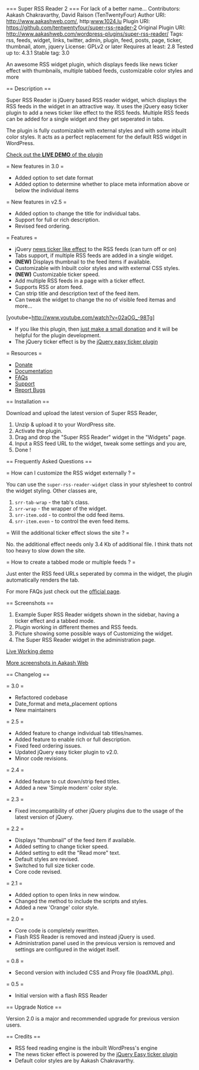 === Super RSS Reader 2 ===
For lack of a better name…
Contributors: Aakash Chakravarthy, David Raison (TenTwentyFour)
Author URI: http://www.aakashweb.com/, http:www.1024.lu
Plugin URI: https://github.com/tentwentyfour/super-rss-reader-2
Original Plugin URI: http://www.aakashweb.com/wordpress-plugins/super-rss-reader/
Tags: rss, feeds, widget, links, twitter, admin, plugin, feed, posts, page, ticker, thumbnail, atom, jquery
License: GPLv2 or later
Requires at least: 2.8
Tested up to: 4.3.1
Stable tag: 3.0

An awesome RSS widget plugin, which displays feeds like news ticker effect with thumbnails, multiple tabbed feeds, customizable color styles and more

== Description ==

Super RSS Reader is jQuery based RSS reader widget, which displays the RSS feeds in the widget in an attractive way. It uses the jQuery easy ticker plugin to add a news ticker like effect to the RSS feeds. Multiple RSS feeds can be added for a single widget and they get seperated in tabs.

The plugin is fully customizable with external styles and with some inbuilt color styles. It acts as a perfect replacement for the default RSS widget in WordPress.

[Check out the **LIVE DEMO** of the plugin](http://www.aakashweb.com/demos/super-rss-reader/)

= New features in 3.0 =

* Added option to set date format
* Added option to determine whether to place meta information above or below the individual items

= New features in v2.5 =

* Added option to change the title for individual tabs.
* Support for full or rich description.
* Revised feed ordering.

= Features =

* jQuery [news ticker like effect](http://www.aakashweb.com/jquery-plugins/easy-ticker/) to the RSS feeds (can turn off or on)
* Tabs support, if multiple RSS feeds are added in a single widget.
* **(NEW)** Displays thumbnail to the feed items if available.
* Customizable with Inbuilt color styles and with external CSS styles.
* **(NEW)** Customizable ticker speed.
* Add multiple RSS feeds in a page with a ticker effect.
* Supports RSS or atom feed.
* Can strip title and description text of the feed item.
* Can tweak the widget to change the no of visible feed itemas and more...

[youtube=http://www.youtube.com/watch?v=02aOG_-98Tg]

* If you like this plugin, then [just make a small donation](http://bit.ly/srrdonate) and it will be helpful for the plugin development.
* The jQuery ticker effect is by the [jQuery easy ticker plugin](http://www.aakashweb.com/jquery-plugins/easy-ticker/)

= Resources =

* [Donate](http://bit.ly/srrDonation)
* [Documentation](http://www.aakashweb.com/wordpress-plugins/super-rss-reader/)
* [FAQs](http://www.aakashweb.com/faqs/wordpress-plugins/super-rss-reader/)
* [Support](http://www.aakashweb.com/forum/)
* [Report Bugs](http://www.aakashweb.com/forum/)

== Installation ==

Download and upload the latest version of Super RSS Reader,

1. Unzip & upload it to your WordPress site.
1. Activate the plugin.
1. Drag and drop the "Super RSS Reader" widget in the "Widgets" page.
1. Input a RSS feed URL to the widget, tweak some settings and you are,
1. Done !

== Frequently Asked Questions ==

= How can I customize the RSS widget externally ? =

You can use the `super-rss-reader-widget` class in your stylesheet to control the widget styling. Other classes are,

1. `srr-tab-wrap` - the tab's class.
1. `srr-wrap` - the wrapper of the widget.
1. `srr-item.odd` - to control the odd feed items.
1. `srr-item.even` - to control the even feed items.

= Will the additional ticker effect slows the site ? =

No. the additional effect needs only 3.4 Kb of additional file. I think thats not too heavy to slow down the site.

= How to create a tabbed mode or multiple feeds ? =

Just enter the RSS feed URLs seperated by comma in the widget, the plugin automatically renders the tab.

For more FAQs just check out the [official page](http://www.aakashweb.com/wordpress-plugins/super-rss-reader/).

== Screenshots ==

1. Example Super RSS Reader widgets shown in the sidebar, having a ticker effect and a tabbed mode.
1. Plugin working in different themes and RSS feeds.
1. Picture showing some possible ways of Customizing the widget.
1. The Super RSS Reader widget in the administration page.

[Live Working demo](http://www.aakashweb.com/demos/super-rss-reader/)

[More screenshots in Aakash Web](http://www.aakashweb.com/wordpress-plugins/super-rss-reader/)

== Changelog ==

= 3.0 =
* Refactored codebase
* Date_format and meta_placement options
* New maintainers

= 2.5 =
* Added feature to change individual tab titles/names.
* Added feature to enable rich or full description.
* Fixed feed ordering issues.
* Updated jQuery easy ticker plugin to v2.0.
* Minor code revisions.

= 2.4 =
* Added feature to cut down/strip feed titles.
* Added a new 'Simple modern' color style.

= 2.3 =
* Fixed imcompatibility of other jQuery plugins due to the usage of the latest version of jQuery.

= 2.2 =
* Displays "thumbnail" of the feed item if available.
* Added setting to change ticker speed.
* Added setting to edit the "Read more" text.
* Default styles are revised.
* Switched to full size ticker code.
* Core code revised.

= 2.1 =
* Added option to open links in new window.
* Changed the method to include the scripts and styles.
* Added a new 'Orange' color style.

= 2.0 =
* Core code is completely rewritten.
* Flash RSS Reader is removed and instead jQuery is used.
* Administration panel used in the previous version is removed and settings are configured in the widget itself.

= 0.8 =
* Second version with included CSS and Proxy file (loadXML.php).

= 0.5 =
* Initial version with a flash RSS Reader

== Upgrade Notice ==

Version 2.0 is a major and recommended upgrade for previous version users.

== Credits ==

* RSS feed reading engine is the inbuilt WordPress's engine
* The news ticker effect is powered by the [jQuery Easy ticker plugin](http://www.aakashweb.com/jquery-plugins/easy-ticker/)
* Default color styles are by Aakash Chakravarthy.